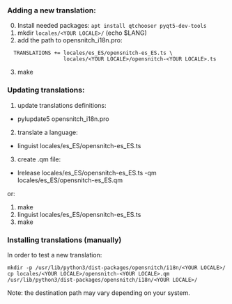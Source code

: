 
### Adding a new translation:
0. Install needed packages: `apt install qtchooser pyqt5-dev-tools`
1. mkdir `locales/<YOUR LOCALE>/`
 (echo $LANG)
2. add the path to opensnitch_i18n.pro:
```
  TRANSLATIONS += locales/es_ES/opensnitch-es_ES.ts \
                  locales/<YOUR LOCALE>/opensnitch-<YOUR LOCALE>.ts
```
3. make

### Updating translations:

1. update translations definitions:
 - pylupdate5 opensnitch_i18n.pro

2. translate a language:
 - linguist locales/es_ES/opensnitch-es_ES.ts

3. create .qm file:
 - lrelease locales/es_ES/opensnitch-es_ES.ts -qm locales/es_ES/opensnitch-es_ES.qm

or:

1. make
2. linguist locales/es_ES/opensnitch-es_ES.ts
3. make

### Installing translations (manually)

In order to test a new translation:

`mkdir -p /usr/lib/python3/dist-packages/opensnitch/i18n/<YOUR LOCALE>/`
`cp locales/<YOUR LOCALE>/opensnitch-<YOUR LOCALE>.qm /usr/lib/python3/dist-packages/opensnitch/i18n/<YOUR LOCALE>/`

Note: the destination path may vary depending on your system.
